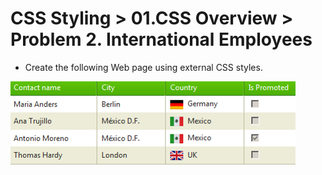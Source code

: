 CSS Styling > 01.CSS Overview > Problem 2. International Employees
============

* Create the following Web page using external CSS styles.

![picture1](./resources/task2.png)
